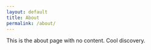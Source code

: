 ```yaml
---
layout: default
title: About
permalink: /about/
---
```


This is the about page with no content. Cool discovery.
